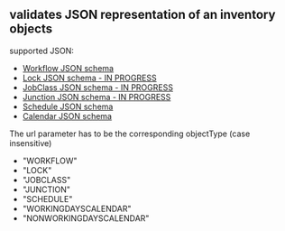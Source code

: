 <h2>validates JSON representation of an inventory objects</h2>
<p>supported JSON:
<ul>
	<li><a href="../../../../../controller/schemas/workflow/workflow-schema.json" target="workflow">Workflow JSON schema</a></li>
	<li><a href="../../../../../controller/schemas/lock/lock-schema.json" target="jobclass">Lock JSON schema - IN PROGRESS</a></li>
	<li><a href="../../../../../controller/schemas/jobclass/jobClass-schema.json" target="jobclass">JobClass JSON schema - IN PROGRESS</a></li>
	<li><a href="../../../../../controller/schemas/junction/junction-schema.json" target="junction">Junction JSON schema - IN PROGRESS</a></li>
	<li><a href="../../../../../api/schemas/orderManagement//orders/schedule-schema.json" target="order">Schedule JSON schema</a></li>
	<li><a href="../../../../../api/schemas/calendar/calendar-schema.json" target="calendar">Calendar JSON schema</a></li>
</ul>
</p>
<p>The url parameter has to be the corresponding objectType (case insensitive)
<ul>
	<li>"WORKFLOW"</li>
    <li>"LOCK"</li>
    <li>"JOBCLASS"</li>
    <li>"JUNCTION"</li>
    <li>"SCHEDULE"</li>
    <li>"WORKINGDAYSCALENDAR"</li>
    <li>"NONWORKINGDAYSCALENDAR"</li>
</ul>
</p>